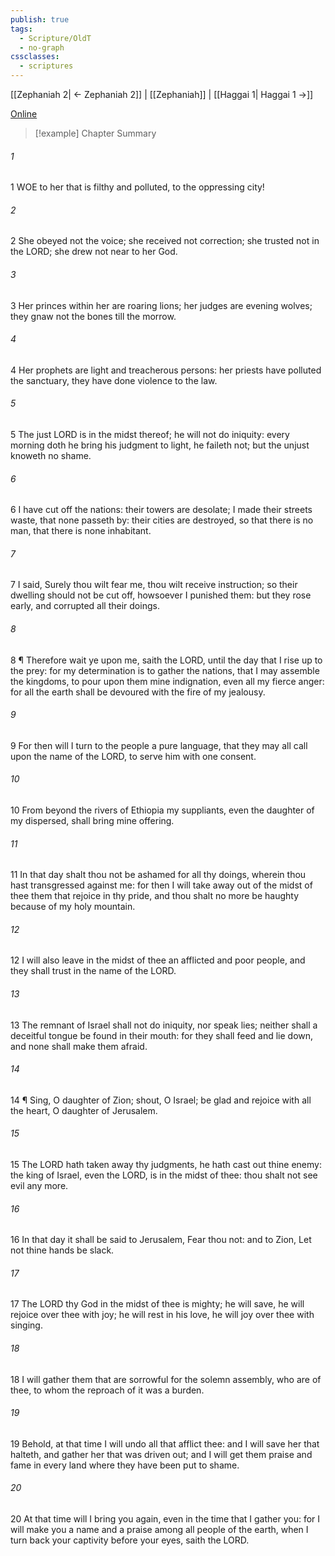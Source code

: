 ```yaml
---
publish: true
tags:
  - Scripture/OldT
  - no-graph
cssclasses:
  - scriptures
---
```

[[Zephaniah 2| ← Zephaniah 2]] | [[Zephaniah]] | [[Haggai 1| Haggai 1 →]]

[Online](https://churchofjesuschrist.org/study/scriptures/ot/zeph/3?lang=eng)

>[!example] Chapter Summary
>
###### 1
1 WOE to her that is filthy and polluted, to the oppressing city!
###### 2
2 She obeyed not the voice; she received not correction; she trusted not in the LORD; she drew not near to her God.
###### 3
3 Her princes within her are roaring lions; her judges are evening wolves; they gnaw not the bones till the morrow.
###### 4
4 Her prophets are light and treacherous persons: her priests have polluted the sanctuary, they have done violence to the law.
###### 5
5 The just LORD is in the midst thereof; he will not do iniquity: every morning doth he bring his judgment to light, he faileth not; but the unjust knoweth no shame.
###### 6
6 I have cut off the nations: their towers are desolate; I made their streets waste, that none passeth by: their cities are destroyed, so that there is no man, that there is none inhabitant.
###### 7
7 I said, Surely thou wilt fear me, thou wilt receive instruction; so their dwelling should not be cut off, howsoever I punished them: but they rose early, and corrupted all their doings.
###### 8
8 ¶ Therefore wait ye upon me, saith the LORD, until the day that I rise up to the prey: for my determination is to gather the nations, that I may assemble the kingdoms, to pour upon them mine indignation, even all my fierce anger: for all the earth shall be devoured with the fire of my jealousy.
###### 9
9 For then will I turn to the people a pure language, that they may all call upon the name of the LORD, to serve him with one consent.
###### 10
10 From beyond the rivers of Ethiopia my suppliants, even the daughter of my dispersed, shall bring mine offering.
###### 11
11 In that day shalt thou not be ashamed for all thy doings, wherein thou hast transgressed against me: for then I will take away out of the midst of thee them that rejoice in thy pride, and thou shalt no more be haughty because of my holy mountain.
###### 12
12 I will also leave in the midst of thee an afflicted and poor people, and they shall trust in the name of the LORD.
###### 13
13 The remnant of Israel shall not do iniquity, nor speak lies; neither shall a deceitful tongue be found in their mouth: for they shall feed and lie down, and none shall make them afraid.
###### 14
14 ¶ Sing, O daughter of Zion; shout, O Israel; be glad and rejoice with all the heart, O daughter of Jerusalem.
###### 15
15 The LORD hath taken away thy judgments, he hath cast out thine enemy: the king of Israel, even the LORD, is in the midst of thee: thou shalt not see evil any more.
###### 16
16 In that day it shall be said to Jerusalem, Fear thou not: and to Zion, Let not thine hands be slack.
###### 17
17 The LORD thy God in the midst of thee is mighty; he will save, he will rejoice over thee with joy; he will rest in his love, he will joy over thee with singing.
###### 18
18 I will gather them that are sorrowful for the solemn assembly, who are of thee, to whom the reproach of it was a burden.
###### 19
19 Behold, at that time I will undo all that afflict thee: and I will save her that halteth, and gather her that was driven out; and I will get them praise and fame in every land where they have been put to shame.
###### 20
20 At that time will I bring you again, even in the time that I gather you: for I will make you a name and a praise among all people of the earth, when I turn back your captivity before your eyes, saith the LORD.




